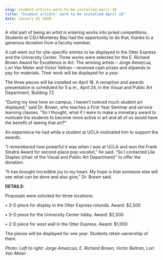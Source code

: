 ```yaml
---
slug: student-artists-work-to-be-installed-april-18
title: "Student artists' work to be installed April 18"
date: January 01 2020
---
```


 
<p>
  A vital part of being an artist is entering works into juried competitions.
  Students at CSU Monterey Bay had the opportunity to do that, thanks to a
  generous donation from a faculty member.
</p>
<p>
  A call went out for site-specific entries to be displayed in the Otter Express
  and the University Center. Three works were selected for the E. Richard Brown
  Award for Excellence in Art. The winning artists – Jorge Amezcua, Lori Van
  Meter and Victor Veltran – received cash prizes and stipends to pay for
  materials. Their work will be displayed for a year.
</p>
<p>
  The three pieces will be installed on April 18. A reception and awards
  presentation is scheduled for 5 p.m., April 24, in the Visual and Public Art
  Department, Building 72.
</p>
<p>
  “During my time here on campus, I haven’t noticed much student art displayed,”
  said Dr. Brown, who teaches a First Year Seminar and service learning classes.
  “So I thought, what if I were to make a monetary award to motivate the
  students to become more active in art and all of us would have the benefit of
  seeing that art?"
</p>
<p>
  An experience he had while a student at UCLA motivated him to support the
  awards.
</p>
<p>
  “I remembered how powerful it was when I was at UCLA and won the Frank Sinatra
  Award for second-place pop vocalist,” he said. “So I contacted Lila Staples
  (chair of the Visual and Public Art Department)” to offer the donation.
</p>
<p>
  “It has brought incredible joy to my heart. My hope is that someone else will
  see what can be done and also give,” Dr. Brown said.
</p>
<p><strong>DETAILS:</strong></p>
<p>Proposals were solicited for three locations:</p>
<p>• 3-D piece for display in the Otter Express rotunda. Award: $2,500</p>
<p>• 3-D piece for the University Center lobby. Award: $2,500</p>
<p>• 2-D piece for west wall in the Otter Express. Award: $1,000</p>
<p>
  The pieces will be displayed for one year. Students retain ownership of them.
</p>
<p>
  <em
    >Photo: Left to right: Jorge Amezcua, E. Richard Brown, Victor Beltran, Lori
    Van Meter</em
  >
</p>
 
